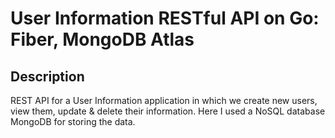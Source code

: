 # User Information RESTful API on Go: Fiber, MongoDB Atlas

## Description
REST API for a User Information application in which we create new users, view them, update & delete their information. Here I used a NoSQL database MongoDB for storing the data.


